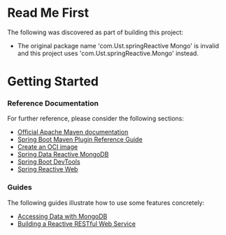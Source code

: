 # Read Me First
The following was discovered as part of building this project:

* The original package name 'com.Ust.springReactive Mongo' is invalid and this project uses 'com.Ust.springReactive.Mongo' instead.

# Getting Started

### Reference Documentation
For further reference, please consider the following sections:

* [Official Apache Maven documentation](https://maven.apache.org/guides/index.html)
* [Spring Boot Maven Plugin Reference Guide](https://docs.spring.io/spring-boot/docs/2.7.13/maven-plugin/reference/html/)
* [Create an OCI image](https://docs.spring.io/spring-boot/docs/2.7.13/maven-plugin/reference/html/#build-image)
* [Spring Data Reactive MongoDB](https://docs.spring.io/spring-boot/docs/2.7.13/reference/htmlsingle/#data.nosql.mongodb)
* [Spring Boot DevTools](https://docs.spring.io/spring-boot/docs/2.7.13/reference/htmlsingle/#using.devtools)
* [Spring Reactive Web](https://docs.spring.io/spring-boot/docs/2.7.13/reference/htmlsingle/#web.reactive)

### Guides
The following guides illustrate how to use some features concretely:

* [Accessing Data with MongoDB](https://spring.io/guides/gs/accessing-data-mongodb/)
* [Building a Reactive RESTful Web Service](https://spring.io/guides/gs/reactive-rest-service/)

